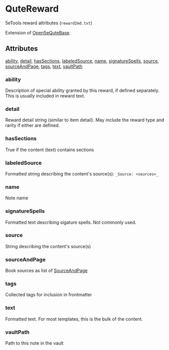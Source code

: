 # QuteReward

5eTools reward attributes (`reward2md.txt`)

Extension of [Open5eQuteBase](Open5eQuteBase.md).

## Attributes

[ability](#ability), [detail](#detail), [hasSections](#hassections), [labeledSource](#labeledsource), [name](#name), [signatureSpells](#signaturespells), [source](#source), [sourceAndPage](#sourceandpage), [tags](#tags), [text](#text), [vaultPath](#vaultpath)


### ability

Description of special ability granted by this reward, if defined separately. This is usually included in reward text.

### detail

Reward detail string (similar to item detail). May include the reward type and rarity if either are defined.

### hasSections

True if the content (text) contains sections

### labeledSource

Formatted string describing the content's source(s): `_Source: <sources>_`

### name

Note name

### signatureSpells

Formatted text describing sigature spells. Not commonly used.

### source

String describing the content's source(s)

### sourceAndPage

Book sources as list of [SourceAndPage](../SourceAndPage.md)

### tags

Collected tags for inclusion in frontmatter

### text

Formatted text. For most templates, this is the bulk of the content.

### vaultPath

Path to this note in the vault
